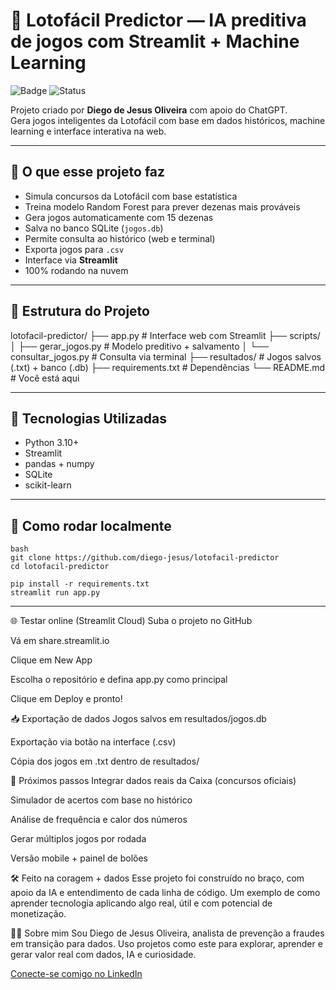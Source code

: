 # 🎯 Lotofácil Predictor — IA preditiva de jogos com Streamlit + Machine Learning

![Badge](https://img.shields.io/badge/IA-preditiva-green)
![Status](https://img.shields.io/badge/status-em%20desenvolvimento-yellow)

Projeto criado por **Diego de Jesus Oliveira** com apoio do ChatGPT.  
Gera jogos inteligentes da Lotofácil com base em dados históricos, machine learning e interface interativa na web.

---

## 🧠 O que esse projeto faz

- Simula concursos da Lotofácil com base estatística
- Treina modelo Random Forest para prever dezenas mais prováveis
- Gera jogos automaticamente com 15 dezenas
- Salva no banco SQLite (`jogos.db`)
- Permite consulta ao histórico (web e terminal)
- Exporta jogos para `.csv`
- Interface via **Streamlit**
- 100% rodando na nuvem

---

## 🧱 Estrutura do Projeto

lotofacil-predictor/
├── app.py # Interface web com Streamlit
├── scripts/
│ ├── gerar_jogos.py # Modelo preditivo + salvamento
│ └── consultar_jogos.py # Consulta via terminal
├── resultados/ # Jogos salvos (.txt) + banco (.db)
├── requirements.txt # Dependências
└── README.md # Você está aqui


---

## 🧪 Tecnologias Utilizadas

- Python 3.10+  
- Streamlit  
- pandas + numpy  
- SQLite  
- scikit-learn

---

## 🚀 Como rodar localmente

```
bash
git clone https://github.com/diego-jesus/lotofacil-predictor
cd lotofacil-predictor

pip install -r requirements.txt
streamlit run app.py
```

---

🌐 Testar online (Streamlit Cloud)
Suba o projeto no GitHub

Vá em share.streamlit.io

Clique em New App

Escolha o repositório e defina app.py como principal

Clique em Deploy e pronto!

📥 Exportação de dados
Jogos salvos em resultados/jogos.db

Exportação via botão na interface (.csv)

Cópia dos jogos em .txt dentro de resultados/

📌 Próximos passos
Integrar dados reais da Caixa (concursos oficiais)

Simulador de acertos com base no histórico

Análise de frequência e calor dos números

Gerar múltiplos jogos por rodada

Versão mobile + painel de bolões

🛠️ Feito na coragem + dados
Esse projeto foi construído no braço, com apoio da IA e entendimento de cada linha de código.
Um exemplo de como aprender tecnologia aplicando algo real, útil e com potencial de monetização.

👨‍💻 Sobre mim
Sou Diego de Jesus Oliveira, analista de prevenção a fraudes em transição para dados.
Uso projetos como este para explorar, aprender e gerar valor real com dados, IA e curiosidade.

[Conecte-se comigo no LinkedIn](https://www.linkedin.com/in/diego-jesus-317302178/)
